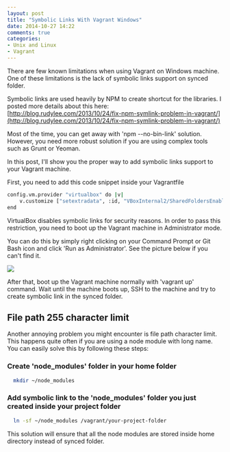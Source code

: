```yaml
---
layout: post
title: "Symbolic Links With Vagrant Windows"
date: 2014-10-27 14:22
comments: true
categories: 
- Unix and Linux
- Vagrant
---
```


There are few known limitations when using Vagrant on Windows machine. One of these limitations is the lack of symbolic links support on synced folder. 

Symbolic links are used heavily by NPM to create shortcut for the libraries. I posted more details about this here: [http://blog.rudylee.com/2013/10/24/fix-npm-symlink-problem-in-vagrant/](http://blog.rudylee.com/2013/10/24/fix-npm-symlink-problem-in-vagrant/)

Most of the time, you can get away with 'npm --no-bin-link' solution. However, you need more robust solution if you are using complex tools such as Grunt or Yeoman. 

In this post, I'll show you the proper way to add symbolic links support to your Vagrant machine.

First, you need to add this code snippet inside your Vagrantfile

``` bash
config.vm.provider "virtualbox" do |v|
    v.customize ["setextradata", :id, "VBoxInternal2/SharedFoldersEnableSymlinksCreate/v-root", "1"]
end
```

VirtualBox disables symbolic links for security reasons. In order to pass this restriction, you need to boot up the Vagrant machine in Administrator mode.

You can do this by simply right clicking on your Command Prompt or Git Bash icon and click 'Run as Administrator'. See the picture below if you can't find it.

[![](/images/run_as_admin.png)](/images/run_as_admin.png)

After that, boot up the Vagrant machine normally with 'vagrant up' command. Wait until the machine boots up, SSH to the machine and try to create symbolic link in the synced folder.

## File path 255 character limit 

Another annoying problem you might encounter is file path character limit. This happens quite often if you are using a node module with long name. You can easily solve this by following these steps:

### Create 'node_modules' folder in your home folder

``` bash
  mkdir ~/node_modules
```

### Add symbolic link to the 'node_modules' folder you just created inside your project folder

``` bash
  ln -sf ~/node_modules /vagrant/your-project-folder
```

This solution will ensure that all the node modules are stored inside home directory instead of synced folder.
